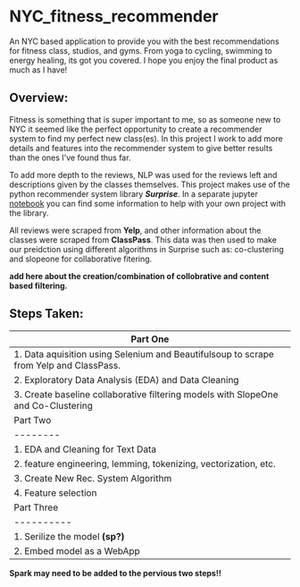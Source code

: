 # NYC_fitness_recommender

An NYC based application to provide you with the best recommendations for fitness class, studios, and gyms. From yoga to cycling, swimming to energy healing, its got you covered. I hope you enjoy the final product as much as I have! 

## Overview:

Fitness is something that is super important to me, so as someone new to NYC it seemed like the perfect opportunity to create a recommender system to find my perfect new class(es). In this project I work to add more details and features into the recommender system to give better results than the ones I've found thus far. 

To add more depth to the reviews, NLP was used for the reviews left and descriptions given by the classes themselves. This project makes use of the python recommender system library _**Surprise**_. In a separate jupyter [notebook]() you can find some information to help with your own project with the library.

All reviews were scraped from **Yelp**, and other information about the classes were scraped from **ClassPass**. This data was then used to make our preidction using different algorithms in Surprise such as: co-clustering and slopeone for collaborative fitering.

**add here about the creation/combination of collobrative and content based filtering.**

## Steps Taken:

|Part One|
|-------------|
|1. Data aquisition using Selenium and Beautifulsoup to scrape from Yelp and ClassPass.|
|2. Exploratory Data Analysis (EDA) and Data Cleaning|
|3. Create baseline collaborative filtering models with SlopeOne and Co-Clustering|
|Part Two|
|--------|
|1. EDA and Cleaning for Text Data|
|2. feature engineering, lemming, tokenizing, vectorization, etc.|
|3. Create New Rec. System Algorithm|
|4. Feature selection |
|Part Three|
|----------|
|1. Serilize the model **(sp?)**|
|2. Embed model as a WebApp |

**Spark may need to be added to the pervious two steps!!**



